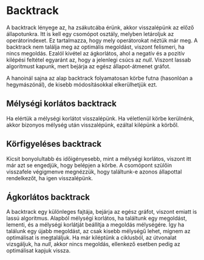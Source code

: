 # Backtrack
A backtrack lényege az, ha zsákutcába érünk, akkor visszalépünk az előző állapotunkra. Itt is kell egy csomópot osztály, melyben letároljuk az operátorindexet.
Ez tartalmazza, hogy mely operátorokat néztük már meg. A backtrack nem találja meg az optimális megoldást, viszont felismeri, ha nincs megoldás. Ezalól kivétel az
ágkorlátos, ahol a negatív és a pozitív kilépési feltétel egyaránt az, hogy a jelenlegi csúcs az *null*. Viszont lassab algoritmust kapunk, mert bejárja az egész
állapot-átmenet gráfot.

A hanoinál sajna az alap backtrack folyamatosan körbe futna (hasonlóan a hegymászónál), de kisebb módosításokkal elkerülhetjük ezt.

## Mélységi korlátos backtrack
Ha elértük a mélységi korlátot visszalépünk. Ha véletlenül körbe kerülnénk, akkor bizonyos mélység után visszalépünk, ezáltal kilépünk a körből.

## Körfigyeléses backtrack
Kicsit bonyolultabb és időigényesebb, mint a mélységi korlátos, viszont itt már azt se engedjük, hogy belépjen a körbe. A csomópont szülőin visszafele végigmenve megnézzük,
hogy találtunk-e azonos állapottal rendelkezőt, ha igen visszalépünk.

## Ágkorlátos backtrack
A backtrack egy különleges fajtája, bejárja az egész gráfot, viszont emiatt is lassú algoritmus. Alapból mélységi korlátos, ha találtunk egy megoldást, lementi, és a
mélységi korlátját beállítja a megoldás mélységére. Így ha találunk egy újabb megoldást, az csak kisebb mélységű lehet, mígnem az optimálisat is megtaláljuk. Ha már
kiléptünk a ciklusból, az útvonalat vizsgáljuk, ha *null*, akkor nincs megoldás, ellenkező esetben pedig az optimálisat kapjuk vissza.
